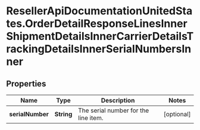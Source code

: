 # ResellerApiDocumentationUnitedStates.OrderDetailResponseLinesInnerShipmentDetailsInnerCarrierDetailsTrackingDetailsInnerSerialNumbersInner

## Properties

Name | Type | Description | Notes
------------ | ------------- | ------------- | -------------
**serialNumber** | **String** | The serial number for the line item. | [optional] 


